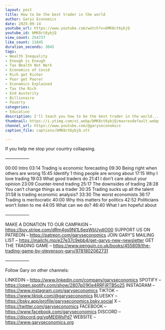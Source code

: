 ```yaml
---
layout: post
title: How to be the best trader in the world
author: Garys Economics
date: 2025-09-14
youtube_url: https://www.youtube.com/watch?v=bMK8ct6ybjQ
youtube_id: bMK8ct6ybjQ
view_count: 254737
like_count: 11845
duration_seconds: 3045
tags:
- Wealth Inequality
- Enough is Enough
- Tax Wealth Not Work
- Economics of Covid
- Rich get Richer
- Poor get Poorer
- Economics Explained
- Tax the Rich
- End Austerity
- Billionaire
- Poverty
categories:
- Education
description: I'll teach you how to be the best trader in the world...
thumbnail: https://i.ytimg.com/vi_webp/bMK8ct6ybjQ/maxresdefault.webp
channel_url: https://www.youtube.com/@garyseconomics
caption_file: captions/bMK8ct6ybjQ.vtt

---
```


If you help me stop your country collapsing.

–––––––––––

00:00 Intro
03:14 Trading is economic forecasting
09:30 Being right when others are wrong
15:45 Identify 1 thing people are wrong about
17:15 Why I love trading
19:03 What good traders do
21:41 I don’t care about your opinion
23:09 Counter-trend trading
25:17 The downsides of trading
28:28 You can’t change things as a trader
30:35 Trading sucks up all the talent
31:58 Is trading economic analysis?
33:30 The worst economists
36:17 Trading is meritocratic
40:00 Why this matters for politics
42:52 Politicians won’t listen to me
44:05 What can we do?
46:40 What I am hopeful about

–––––––––––

MAKE A DONATION TO OUR CAMPAIGN – https://buy.stripe.com/dRm4gs9Nl1L6eqWbUydjO00
SUPPORT US ON PATREON – https://patreon.com/garyseconomics
JOIN GARY'S MAILING LIST – https://mailchi.mp/e27e37c9ebb4/get-garys-new-newsletter
GET THE TRADING GAME – https://www.penguin.co.uk/books/455809/the-trading-game-by-stevenson-gary/9781802062731 

–––––––––––

Follow Gary on other channels:

LINKEDIN – https://www.linkedin.com/company/garyseconomics
SPOTIFY – https://open.spotify.com/show/2807p01KIe4RRFjRTB5o25
INSTAGRAM – https://www.instagram.com/garyseconomics
TIKTOK – https://www.tiktok.com/@garyseconomics
BLUESKY – https://bsky.app/profile/garyseconomics.bsky.social
X – https://twitter.com/garyseconomics
FACEBOOK – https://www.facebook.com/garyseconomics
DISCORD – https://discord.gg/vqME6WsPd7
WEBSITE – https://www.garyseconomics.org
